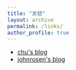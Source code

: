 ```yaml
---
title: "友链"
layout: archive
permalink: /links/
author_profile: true
---
```

- [chu's blog](https://blog.chus.me/)
- [johnrosen's blog](https://www.johnrosen1.com)
